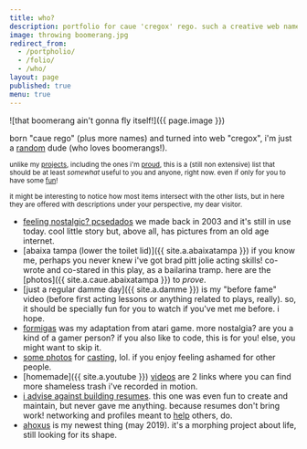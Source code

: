 ```yaml
---
title: who?
description: portfolio for caue 'cregox' rego. such a creative web name!
image: throwing boomerang.jpg
redirect_from:
  - /portpholio/
  - /folio/
  - /who/
layout: page
published: true
menu: true
---
```


![that boomerang ain't gonna fly itself!]({{ page.image }})

born "caue rego" (plus more names) and turned into web "cregox", i'm just a [random](/random) dude (who loves boomerangs!).

<small>unlike my [projects](/projects), including the ones i'm [proud](/proud), this is a (still non extensive) list that should be at least _somewhat_ useful to you and anyone, right now. even if only for you to have some [fun](/fun)!</small>

<small>it might be interesting to notice how most items intersect with the other lists, but in here they are offered with descriptions under your perspective, my dear visitor.</small>

- [feeling nostalgic? pcsedados](/pcsedados) we made back in 2003 and it's still in use today. cool little story but, above all, has pictures from an old age internet.
- [abaixa tampa (lower the toilet lid)]({{ site.a.abaixatampa }}) if you know me, perhaps you never knew i've got brad pitt jolie acting skills! co-wrote and co-stared in this play, as a bailarina tramp. here are the [photos]({{ site.a.caue.abaixatampa }}) to _prove_.
- [just a regular damme day]({{ site.a.damme }}) is my "before fame" video (before first acting lessons or anything related to plays, really). so, it should be specially fun for you to watch if you've met me before. i hope.
- [formigas](/formigas) was my adaptation from atari game. more nostalgia? are you a kind of a gamer person? if you also like to code, this is for you! else, you might want to skip it.
- [some photos](/caue-casting) for [casting](/casting), lol. if you enjoy feeling ashamed for other people.
- [homemade]({{ site.a.youtube }}) [videos](/videos) are 2 links where you can find more shameless trash i've recorded in motion.
- [i advise against building resumes](/resume). this one was even fun to create and maintain, but never gave me anything. because resumes don't bring work! networking and profiles meant to [help](/thanks) others, do.
- [ahoxus](/ahoxus) is my newest thing (may 2019). it's a morphing project about life, still looking for its shape.

